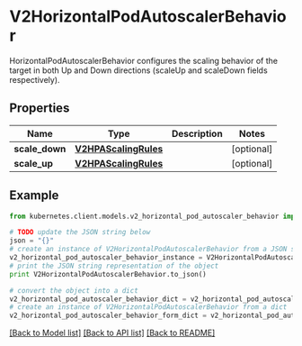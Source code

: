# V2HorizontalPodAutoscalerBehavior

HorizontalPodAutoscalerBehavior configures the scaling behavior of the target in both Up and Down directions (scaleUp and scaleDown fields respectively).

## Properties
Name | Type | Description | Notes
------------ | ------------- | ------------- | -------------
**scale_down** | [**V2HPAScalingRules**](V2HPAScalingRules.md) |  | [optional] 
**scale_up** | [**V2HPAScalingRules**](V2HPAScalingRules.md) |  | [optional] 

## Example

```python
from kubernetes.client.models.v2_horizontal_pod_autoscaler_behavior import V2HorizontalPodAutoscalerBehavior

# TODO update the JSON string below
json = "{}"
# create an instance of V2HorizontalPodAutoscalerBehavior from a JSON string
v2_horizontal_pod_autoscaler_behavior_instance = V2HorizontalPodAutoscalerBehavior.from_json(json)
# print the JSON string representation of the object
print V2HorizontalPodAutoscalerBehavior.to_json()

# convert the object into a dict
v2_horizontal_pod_autoscaler_behavior_dict = v2_horizontal_pod_autoscaler_behavior_instance.to_dict()
# create an instance of V2HorizontalPodAutoscalerBehavior from a dict
v2_horizontal_pod_autoscaler_behavior_form_dict = v2_horizontal_pod_autoscaler_behavior.from_dict(v2_horizontal_pod_autoscaler_behavior_dict)
```
[[Back to Model list]](../README.md#documentation-for-models) [[Back to API list]](../README.md#documentation-for-api-endpoints) [[Back to README]](../README.md)


